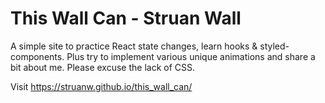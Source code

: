 # This Wall Can  - Struan Wall

A simple site to practice React state changes, learn hooks & styled-components. Plus try to implement various unique animations and share a bit about me. Please excuse the lack of CSS.

Visit https://struanw.github.io/this_wall_can/





